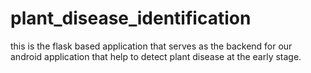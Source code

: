 # plant_disease_identification
this is the flask based application that serves as the backend for our android application that help to detect plant disease at the early stage.
